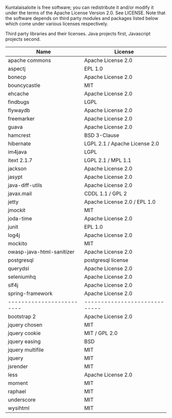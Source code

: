 Kuntalaisaloite is free software; you can redistribute it and/or modify it
under the terms of the Apache License Version 2.0. See LICENSE. Note that the
software depends on third party modules and packages listed below which come
under various licenses respectively.

Third party libraries and their licenses. Java projects first, Javascript
projects second.

| Name                      | License                       |
| ------------------------- | ----------------------------- |
| apache commons            | Apache License 2.0            |
| aspectj                   | EPL 1.0                       |
| bonecp                    | Apache License 2.0            |
| bouncycastle              | MIT                           |
| ehcache                   | Apache License 2.0            |
| findbugs                  | LGPL                          |
| flywaydb                  | Apache License 2.0            |
| freemarker                | Apache License 2.0            |
| guava                     | Apache License 2.0            |
| hamcrest                  | BSD 3-Clause                  |
| hibernate                 | LGPL 2.1 / Apache License 2.0 |
| im4java                   | LGPL                          |
| itext 2.1.7               | LGPL 2.1 / MPL 1.1            |
| jackson                   | Apache License 2.0            |
| jasypt                    | Apache License 2.0            |
| java-diff-utils           | Apache License 2.0            |
| javax.mail                | CDDL 1.1 / GPL 2              |
| jetty                     | Apache License 2.0 / EPL 1.0  |
| jmockit                   | MIT                           |
| joda-time                 | Apache License 2.0            |
| junit                     | EPL 1.0                       |
| log4j                     | Apache License 2.0            |
| mockito                   | MIT                           |
| owasp-java-html-sanitizer | Apache License 2.0            |
| postgresql                | postgresql license            |
| querydsl                  | Apache License 2.0            |
| seleniumhq                | Apache License 2.0            |
| slf4j                     | Apache License 2.0            |
| spring-framework          | Apache License 2.0            |
| ------------------------- | ----------------------------- |
| bootstrap 2               | Apache License 2.0            |
| jquery chosen             | MIT                           |
| jquery cookie             | MIT / GPL 2.0                 |
| jquery easing             | BSD                           |
| jquery multifile          | MIT                           |
| jquery                    | MIT                           |
| jsrender                  | MIT                           |
| less                      | Apache License 2.0            |
| moment                    | MIT                           |
| raphael                   | MIT                           |
| underscore                | MIT                           |
| wysihtml                  | MIT                           |

